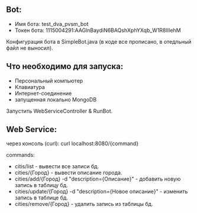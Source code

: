 Bot: 
-
- Имя бота: test_dva_pvsm_bot
- Токен бота: 1115004291:AAGlnBaydiN6BAQshXphYXqb_W1R8lIIehM

Конфигурация бота в SimpleBot.java (в коде все прописано, в отедльный файл не выносил).


Что необходимо для запуска:
-
- Персональный компьютер
- Клавиатура
- Интернет-соединение
- запущенная локально MongoDB

Запустить WebServiceController & RunBot.

Web Service:
-
через консоль (curl): curl localhost:8080/{command}

commands: 
- citis/list - вывести все записи бд.
- cities/{Город} - вывести описание города.
- cities/add/{Город} -d "description={Описание}" - добавить новую запись в таблицу бд.
- cities/update/{Город} -d "description={Новое описание}" - изменить запись в таблице бд.
- cities/remove/{Город} - удалить запись из таблицы бд.
                